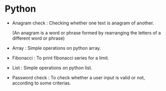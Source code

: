 # Python

- Anagram check : Checking whether one text is anagram of another. 

  (An anagram is a word or phrase formed by rearranging the letters of a different word or phrase)
  
- Array  : Simple operations on python array.

- Fibonacci  : To print fibonacci series for a limit.

- List  : Simple operations on python list.

- Password check  : To check whether a user input is valid or not, according to some criterias.
